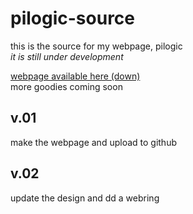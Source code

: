 # pilogic-source

this is the source for my webpage, pilogic  
*it is still under development*  
  
[webpage available here (down)](https://pi.logicandproportion.com)  
more goodies coming soon

## v.01

make the webpage and upload to github

## v.02

update the design and dd a webring
